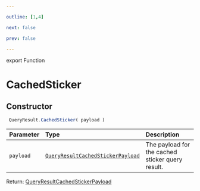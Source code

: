 ```yaml
---

outline: [1,4]

next: false

prev: false

---
```


export Function
# CachedSticker

## Constructor
```ts
 QueryResult.CachedSticker( payload )
 ```
| Parameter | Type | Description |
| :--- | :--- | :--- |
| `payload` | [`QueryResultCachedStickerPayload`](../../../interfaces/QueryResultCachedStickerPayload.md) | The payload for the cached sticker query result. |

Return: [QueryResultCachedStickerPayload](../../../interfaces/QueryResultCachedStickerPayload.md)
